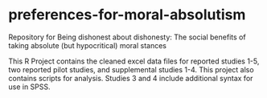 # preferences-for-moral-absolutism
Repository for Being dishonest about dishonesty: The social benefits of taking absolute (but hypocritical) moral stances

This R Project contains the cleaned excel data files for reported studies 1-5, two reported pilot studies, and supplemental studies 1-4. This project also contains scripts for analysis. Studies 3 and 4 include additional syntax for use in SPSS.
